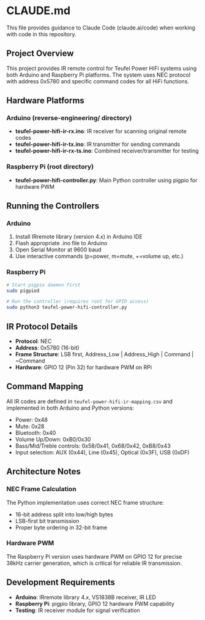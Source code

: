 # CLAUDE.md

This file provides guidance to Claude Code (claude.ai/code) when working with code in this repository.

## Project Overview

This project provides IR remote control for Teufel Power HiFi systems using both Arduino and Raspberry Pi platforms. The system uses NEC protocol with address 0x5780 and specific command codes for all HiFi functions.

## Hardware Platforms

### Arduino (reverse-engineering/ directory)
- **teufel-power-hifi-ir-rx.ino**: IR receiver for scanning original remote codes
- **teufel-power-hifi-ir-tx.ino**: IR transmitter for sending commands
- **teufel-power-hifi-ir-rx-ts.ino**: Combined receiver/transmitter for testing

### Raspberry Pi (root directory)
- **teufel-power-hifi-controller.py**: Main Python controller using pigpio for hardware PWM

## Running the Controllers

### Arduino
1. Install IRremote library (version 4.x) in Arduino IDE
2. Flash appropriate .ino file to Arduino
3. Open Serial Monitor at 9600 baud
4. Use interactive commands (p=power, m=mute, +=volume up, etc.)

### Raspberry Pi
```bash
# Start pigpio daemon first
sudo pigpiod

# Run the controller (requires root for GPIO access)
sudo python3 teufel-power-hifi-controller.py
```

## IR Protocol Details

- **Protocol**: NEC
- **Address**: 0x5780 (16-bit)
- **Frame Structure**: LSB first, Address_Low | Address_High | Command | ~Command
- **Hardware**: GPIO 12 (Pin 32) for hardware PWM on RPi

## Command Mapping

All IR codes are defined in `teufel-power-hifi-ir-mapping.csv` and implemented in both Arduino and Python versions:

- Power: 0x48
- Mute: 0x28
- Bluetooth: 0x40
- Volume Up/Down: 0xB0/0x30
- Bass/Mid/Treble controls: 0x58/0x41, 0x68/0x42, 0xB8/0x43
- Input selection: AUX (0x44), Line (0x45), Optical (0x3F), USB (0xDF)

## Architecture Notes

### NEC Frame Calculation
The Python implementation uses correct NEC frame structure:
- 16-bit address split into low/high bytes
- LSB-first bit transmission
- Proper byte ordering in 32-bit frame

### Hardware PWM
The Raspberry Pi version uses hardware PWM on GPIO 12 for precise 38kHz carrier generation, which is critical for reliable IR transmission.

## Development Requirements

- **Arduino**: IRremote library 4.x, VS1838B receiver, IR LED
- **Raspberry Pi**: pigpio library, GPIO 12 hardware PWM capability
- **Testing**: IR receiver module for signal verification